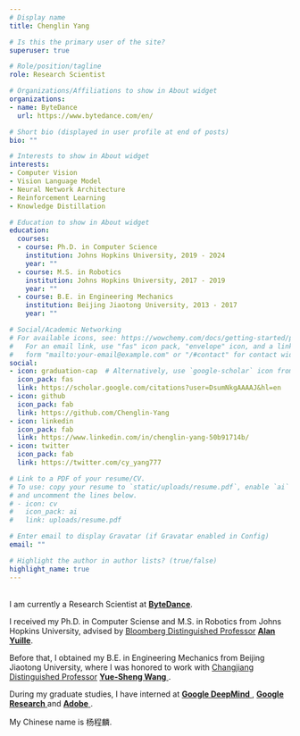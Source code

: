 ```yaml
---
# Display name
title: Chenglin Yang

# Is this the primary user of the site?
superuser: true

# Role/position/tagline
role: Research Scientist

# Organizations/Affiliations to show in About widget
organizations:
- name: ByteDance
  url: https://www.bytedance.com/en/

# Short bio (displayed in user profile at end of posts)
bio: ""

# Interests to show in About widget
interests:
- Computer Vision
- Vision Language Model
- Neural Network Architecture
- Reinforcement Learning
- Knowledge Distillation

# Education to show in About widget
education:
  courses:
  - course: Ph.D. in Computer Science
    institution: Johns Hopkins University, 2019 - 2024
    year: ""
  - course: M.S. in Robotics
    institution: Johns Hopkins University, 2017 - 2019
    year: ""
  - course: B.E. in Engineering Mechanics
    institution: Beijing Jiaotong University, 2013 - 2017
    year: ""

# Social/Academic Networking
# For available icons, see: https://wowchemy.com/docs/getting-started/page-builder/#icons
#   For an email link, use "fas" icon pack, "envelope" icon, and a link in the
#   form "mailto:your-email@example.com" or "/#contact" for contact widget.
social:
- icon: graduation-cap  # Alternatively, use `google-scholar` icon from `ai` icon pack
  icon_pack: fas
  link: https://scholar.google.com/citations?user=DsumNkgAAAAJ&hl=en
- icon: github
  icon_pack: fab
  link: https://github.com/Chenglin-Yang
- icon: linkedin
  icon_pack: fab
  link: https://www.linkedin.com/in/chenglin-yang-50b91714b/
- icon: twitter
  icon_pack: fab
  link: https://twitter.com/cy_yang777 

# Link to a PDF of your resume/CV.
# To use: copy your resume to `static/uploads/resume.pdf`, enable `ai` icons in `params.toml`, 
# and uncomment the lines below.
# - icon: cv
#   icon_pack: ai
#   link: uploads/resume.pdf

# Enter email to display Gravatar (if Gravatar enabled in Config)
email: ""

# Highlight the author in author lists? (true/false)
highlight_name: true
---
```

<br/>
I am currently a Research Scientist at <a href="https://www.bytedance.com/en/"><b>ByteDance</b></a>.

I received my Ph.D. in Computer Sciense and M.S. in Robotics from Johns Hopkins University, advised by <a href="https://en.wikipedia.org/wiki/Bloomberg_Distinguished_Professorships"> Bloomberg Distinguished Professor</a> <a href="https://cs.jhu.edu/~ayuille/"><b>Alan Yuille</b></a>.

Before that, I obtained my B.E. in Engineering Mechanics from Beijing Jiaotong University, where I was honored to work with <a href="https://en.wikipedia.org/wiki/Changjiang_Scholars_Program"> Changjiang Distinguished Professor</a> <a href="https://scholar.google.com.hk/citations?user=rNzP5OAAAAAJ&hl=zh-CN"> <b>Yue-Sheng Wang</b> </a>.

During my graduate studies, I have interned at <a href="https://deepmind.google/"> <b>Google DeepMind</b> </a>, <a href="https://research.google/"> <b>Google Research</b> </a> and <a href="https://www.adobe.com/"> <b>Adobe</b> </a>.

My Chinese name is 杨程麟.

<!--  {{< icon name="download" pack="fas" >}} Download my {{< staticref "uploads/demo_resume.pdf" "newtab" >}}resumé{{< /staticref >}}. -->
